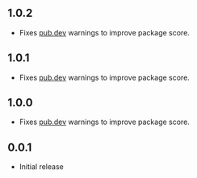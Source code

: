 ## 1.0.2

- Fixes [pub.dev](https://pub.dev) warnings to improve package score.


## 1.0.1

- Fixes [pub.dev](https://pub.dev) warnings to improve package score.


## 1.0.0

- Fixes [pub.dev](https://pub.dev) warnings to improve package score.


## 0.0.1

- Initial release
